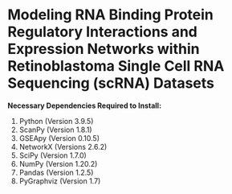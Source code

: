 # Modeling RNA Binding Protein Regulatory Interactions and Expression Networks within Retinoblastoma Single Cell RNA Sequencing (scRNA) Datasets

**Necessary Dependencies Required to Install:**
1. Python (Version 3.9.5)
2. ScanPy (Version 1.8.1)
3. GSEApy (Version 0.10.5)
4. NetworkX (Versions 2.6.2)
5. SciPy (Version 1.7.0)
6. NumPy (Version 1.20.2)
7. Pandas (Version 1.2.5)
8. PyGraphviz (Version 1.7)
